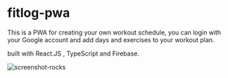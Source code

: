 # fitlog-pwa

This is a PWA for creating your own workout schedule, you can login with your Google account and add days and exercises to your workout plan.

built with React.JS , TypeScript and Firebase.


![screenshot-rocks](https://user-images.githubusercontent.com/65225269/201843662-fc63b5b6-1e3e-4501-973d-8abefa2e4b78.png)

